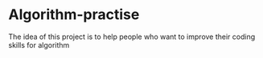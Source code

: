 # Algorithm-practise
The idea of this project is to help people who want to improve their coding skills for algorithm
